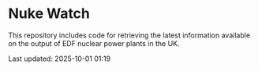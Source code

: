 # Nuke Watch

This repository includes code for retrieving the latest information available on the output of EDF nuclear power plants in the UK.

Last updated: 2025-10-01 01:19